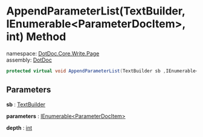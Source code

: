 ﻿# AppendParameterList\(TextBuilder, IEnumerable\<ParameterDocItem\>, int\) Method

namespace: [DotDoc\.Core\.Write\.Page](../../DotDoc.Core.Write.Page.md)<br />
assembly: [DotDoc](../../../DotDoc.md)



```csharp
protected virtual void AppendParameterList(TextBuilder sb ,IEnumerable<ParameterDocItem> parameters ,int depth = 2);
```

## Parameters

__sb__ : [TextBuilder](../../../DotDoc/DotDoc.Core.Write/TextBuilder.md)



__parameters__ : [IEnumerable\<ParameterDocItem\>](https://docs.microsoft.com/dotnet/api/System.Collections.Generic.IEnumerable-1)



__depth__ : [int](https://docs.microsoft.com/dotnet/api/System.Int32)




